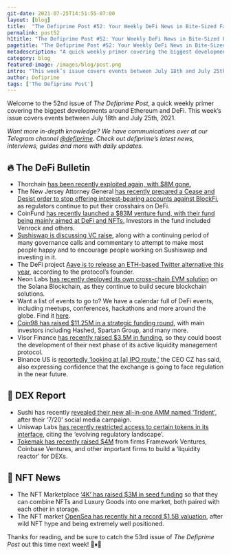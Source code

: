 ```yaml
---
git-date: 2021-07-25T14:51:55-07:00
layout: [blog]
title:  "The Defiprime Post #52: Your Weekly DeFi News in Bite-Sized Fashion"
permalink: post52
h1title: "The Defiprime Post #52: Your Weekly DeFi News in Bite-Sized Fashion"
pagetitle: "The Defiprime Post #52: Your Weekly DeFi News in Bite-Sized Fashion"
metadescription: "A quick weekly primer covering the biggest developments around Ethereum and DeFi. This week’s issue covers events between July 18th and July 25th, 2021"
category: blog
featured-image: /images/blog/post.png
intro: "This week’s issue covers events between July 18th and July 25th, 2021"
author: Defiprime
tags: ['The Defiprime Post']
---
```


Welcome to the 52nd issue of _The Defiprime Post_, a quick weekly primer covering the biggest developments around Ethereum and DeFi. This week’s issue covers events between July 18th and July 25th, 2021.

_Want more in-depth knowledge? We have communications over at our Telegram channel [@defiprime](https://t.me/defiprime). Check out defiprime’s latest news, interviews, guides and more with daily updates._


## 🔥 The DeFi Bulletin

* Thorchain [has been recently exploited again, with $8M gone.](https://twitter.com/defiprime/status/1418335222060314624?s=21)
* The New Jersey Attorney General [has recently prepared a Cease and Desist order to stop offering interest-bearing accounts against BlockFi](https://www.forbes.com/sites/stevenehrlich/2021/07/19/new-jersey-attorney-general-prepares-cease-and-desist-order-against-multi-billion-dollar-bitcoin-financial-services-platform/?sh=402e288f21a5), as regulators continue to put their crosshairs on DeFi.
* CoinFund [has recently launched a $83M venture fund, with their fund being mainly aimed at DeFi and NFTs.](https://www.theblockcrypto.com/linked/111954/coinfund-launches-83-million-venture-fund-mandate-includes-defi-nfts) Investors in the fund included Venrock and others.
* [Sushiswap is discussing VC raise](https://www.ar.ca/blog/crypto-market-recap-07-19-21), along with a continuing period of many governance calls and commentary to attempt to make most people happy and to encourage people working on Sushiswap and investing in it.
* The DeFi project [Aave is to release an ETH-based Twitter alternative this year](https://decrypt.co/76278/defi-project-aave-to-release-ethereum-based-twitter-alternative-this-year), according to the protocol’s founder.
* Neon Labs [has recently deployed its own cross-chain EVM solution](https://www.cryptoninjas.net/2021/07/20/neon-labs-deploys-its-cross-chain-evm-solution-on-the-solana-blockchain/) on the Solana Blockchain, as they continue to build secure blockchain solutions.
* Want a list of events to go to? We have a calendar full of DeFi events, including meetups, conferences, hackathons and more around the globe. Find it [here](https://defiprime.com/events).
* [Coin98 has raised $11.25M in a strategic funding round](https://blog.coin98.com/coin98-strategic-funding-round/), with main investors including Hashed, Spartan Group, and many more.
* Visor Finance [has recently raised $3.5M in funding](https://medium.com/visorfinance/visor-finance-raises-3-5m-in-funding-to-develop-the-next-phase-of-its-active-management-protocol-f0e7201f6a62), so they could boost the development of their next phase of its active liquidity management protocol.
* Binance US is [reportedly ‘looking at [a] IPO route,’](https://cointelegraph.com/news/binance-us-looking-at-ipo-route-cz-says) the CEO CZ has said, also expressing confidence that the exchange is going to face regulation in the near future.

## 💱 DEX Report

* Sushi has recently [revealed their new all-in-one AMM named ‘Trident’,](https://cointelegraph.com/news/after-7-20-social-media-campaign-sushi-reveals-all-in-one-amm-trident) after their ‘7/20’ social media campaign.
* Uniswap Labs [has recently restricted access to certain tokens in its interface](https://www.theblockcrypto.com/linked/112399/uniswap-labs-culls-synthetic-stock-and-derivatives-citing-evolving-regulatory-landscape), citing the ‘evolving regulatory landscape’.
* [Tokemak has recently raised $4M](https://cointelegraph.com/news/tokemak-raises-4m-from-framework-and-defi-investors-to-build-a-liquidity-reactor) from firms Framework Ventures, Coinbase Ventures, and other important firms to build a ‘liquidity reactor’ for DEXs.


## 💎 NFT News

* The NFT Marketplace [‘4K’ has raised $3M in seed funding](https://www.coindesk.com/rolexes-in-defi-nft-marketplace-4k-raises-3m-to-combine-nfts-and-luxury-goods) so that they can combine NFTs and Luxury Goods into one market, both paired with each other in storage.
* The NFT market [OpenSea has recently hit a record $1.5B valuation](https://techcrunch.com/2021/07/20/nft-market-opensea-hits-1-5-billion-valuation/), after wild NFT hype and being extremely well positioned.

Thanks for reading, and be sure to catch the 53rd issue of _The Defiprime Post_ out this time next week! 👋♦️👋